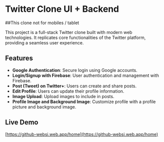 # Twitter Clone UI + Backend
##This clone not for mobiles / tablet

This project is a full-stack Twitter clone built with modern web technologies. It replicates core functionalities of the Twitter platform, providing a seamless user experience.

## Features

- **Google Authentication**: Secure login using Google accounts.
- **Login/Signup with Firebase**: User authentication and management with Firebase.
- **Post (Tweet) on Twitter+**: Users can create and share posts.
- **Edit Profile**: Users can update their profile information.
- **Image Upload**: Upload images to include in posts.
- **Profile Image and Background Image**: Customize profile with a profile picture and background image.

## Live Demo

[https://github-websi.web.app/home](https://github-websi.web.app/home)

